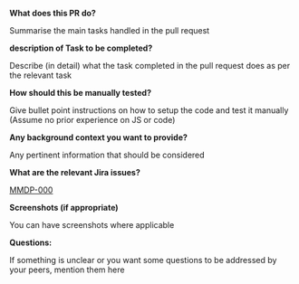 **What does this PR do?**

Summarise the main tasks handled in the pull request

**description of Task to be completed?**

Describe (in detail) what the task completed in the pull request does as per the relevant task

**How should this be manually tested?**

Give bullet point instructions on how to setup the code and test it manually (Assume no prior experience on JS or code)

**Any background context you want to provide?**

Any pertinent information that should be considered

**What are the relevant Jira issues?**

[MMDP-000](https://viisaus.atlassian.net/browse/MMDP-000)

**Screenshots (if appropriate)**

You can have screenshots where applicable

**Questions:**

If something is unclear or you want some questions to be addressed by your peers, mention them here
